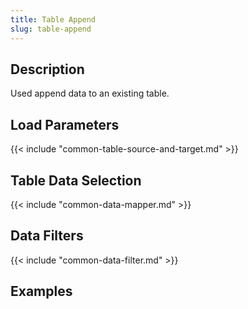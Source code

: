 ```yaml
---
title: Table Append
slug: table-append
---
```


## Description


Used append data to an existing table.

## Load Parameters

{{< include "common-table-source-and-target.md" >}}
## Table Data Selection

{{< include "common-data-mapper.md" >}}


## Data Filters

{{< include "common-data-filter.md" >}}



## **Examples**
